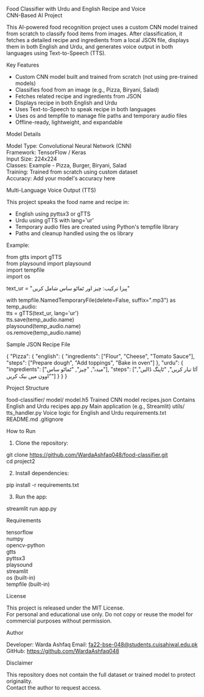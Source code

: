 Food Classifier with Urdu and English Recipe and Voice  
CNN-Based AI Project

This AI-powered food recognition project uses a custom CNN model trained from scratch to classify food items from images. After classification, it fetches a detailed recipe and ingredients from a local JSON file, displays them in both English and Urdu, and generates voice output in both languages using Text-to-Speech (TTS).

Key Features

- Custom CNN model built and trained from scratch (not using pre-trained models)  
- Classifies food from an image (e.g., Pizza, Biryani, Salad)  
- Fetches related recipe and ingredients from JSON  
- Displays recipe in both English and Urdu  
- Uses Text-to-Speech to speak recipe in both languages  
- Uses os and tempfile to manage file paths and temporary audio files  
- Offline-ready, lightweight, and expandable  

Model Details

Model Type: Convolutional Neural Network (CNN)  
Framework: TensorFlow / Keras  
Input Size: 224x224  
Classes: Example - Pizza, Burger, Biryani, Salad  
Training: Trained from scratch using custom dataset  
Accuracy: Add your model's accuracy here  

Multi-Language Voice Output (TTS)

This project speaks the food name and recipe in:

- English using pyttsx3 or gTTS  
- Urdu using gTTS with lang='ur'  
- Temporary audio files are created using Python's tempfile library  
- Paths and cleanup handled using the os library  

Example:

from gtts import gTTS  
from playsound import playsound  
import tempfile  
import os  

text_ur = "پیزا ترکیب: چیز اور ٹماٹو ساس شامل کریں"  

with tempfile.NamedTemporaryFile(delete=False, suffix=".mp3") as temp_audio:  
    tts = gTTS(text_ur, lang='ur')  
    tts.save(temp_audio.name)  
    playsound(temp_audio.name)  
    os.remove(temp_audio.name)  

Sample JSON Recipe File

{
  "Pizza": {
    "english": {
      "ingredients": ["Flour", "Cheese", "Tomato Sauce"],
      "steps": ["Prepare dough", "Add toppings", "Bake in oven"]
    },
    "urdu": {
      "ingredients": ["میدہ", "چیز", "ٹماٹو ساس"],
      "steps": ["آٹا تیار کریں", "ٹاپنگ ڈالیں", "اوون میں بیک کریں"]
    }
  }
}

Project Structure

food-classifier/
  model/
    model.h5                  Trained CNN model
  recipes.json                Contains English and Urdu recipes
  app.py                      Main application (e.g., Streamlit)
  utils/
    tts_handler.py            Voice logic for English and Urdu
  requirements.txt
  README.md
  .gitignore

How to Run

1. Clone the repository:

git clone https://github.com/WardaAshfaq048/food-classifier.git  
cd project2  

2. Install dependencies:

pip install -r requirements.txt  

3. Run the app:

streamlit run app.py  

Requirements

tensorflow  
numpy  
opencv-python  
gtts  
pyttsx3  
playsound  
streamlit  
os (built-in)  
tempfile (built-in)  

License

This project is released under the MIT License.  
For personal and educational use only. Do not copy or reuse the model for commercial purposes without permission.  

Author

Developer: Warda Ashfaq
Email: fa22-bse-048@students.cuisahiwal.edu.pk
GitHub: https://github.com/WardaAshfaq048  

Disclaimer

This repository does not contain the full dataset or trained model to protect originality.  
Contact the author to request access.
